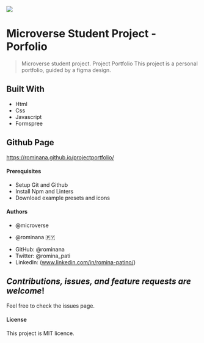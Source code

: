 ![](https://img.shields.io/badge/Microverse-blueviolet)

# Microverse Student Project - Porfolio 
>  Microverse student project. Project Portfolio
This project is a personal portfolio, guided by a figma design.

## Built With

- Html
- Css
- Javascript
- Formspree

## Github Page

https://rominana.github.io/projectportfolio/

#### Prerequisites
- Setup Git and Github
- Install Npm and Linters
- Download example presets and icons

#### Authors 
* @microverse

* @rominana :paraguay:
- GitHub: @rominana
- Twitter: @romina_pati
- LinkedIn: (www.linkedin.com/in/romina-patino/)

## *Contributions, issues, and feature requests are welcome*!

Feel free to check the issues page.

#### License
This project is MIT licence. 